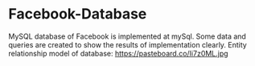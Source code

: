 # Facebook-Database
MySQL database of Facebook is implemented at mySql.
Some data and queries are created to show the results of implementation clearly.
Entity relationship model of database: https://pasteboard.co/Ii7z0ML.jpg
